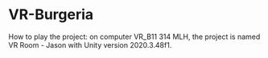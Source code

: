 # VR-Burgeria

How to play the project: on computer VR_B11 314 MLH, the project is named VR Room - Jason with Unity version 2020.3.48f1.
